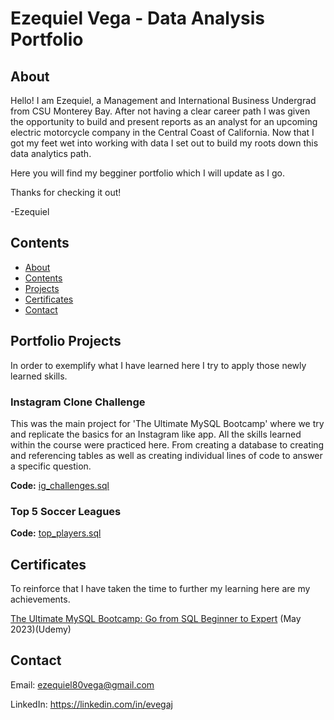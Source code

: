 # Ezequiel Vega - Data Analysis Portfolio

## About

Hello! I am Ezequiel, a Management and International Business Undergrad from CSU Monterey Bay. After not having a clear career path I was given the opportunity to build and present reports as an analyst for an upcoming electric motorcycle company in the Central Coast of California.
Now that I got my feet wet into working with data I set out to build my roots down this data analytics path. 

Here you will find my begginer portfolio which I will update as I go.

Thanks for checking it out!

-Ezequiel 

## Contents
- [About](#about)
- [Contents](#contents)
- [Projects](#projects)
- [Certificates](#certificates)
- [Contact](#contact)

## Portfolio Projects
In order to exemplify what I have learned here I try to apply those newly learned skills.

### Instagram Clone Challenge

This was the main project for 'The Ultimate MySQL Bootcamp' where we try and replicate the basics for an Instagram like app. All the skills learned within the course were practiced here. From creating a database to creating and referencing tables as well as creating individual lines of code to answer a specific question. 

**Code:** [ig_challenges.sql](https://github.com/EZ80VEGA/EZ80VEGA/blob/412ea5894fc937fef53b414e7a6792d1419cc9ef/ig_challenges%20.sql)

### Top 5 Soccer Leagues

**Code:** [top_players.sql]()
## Certificates
To reinforce that I have taken the time to further my learning here are my achievements.

[The Ultimate MySQL Bootcamp: Go from SQL Beginner to Expert](https://github.com/EZ80VEGA/data_analysis_portfolio/files/11741473/MySQLCertificate1.pdf) (May 2023)(Udemy)

## Contact
Email: ezequiel80vega@gmail.com

LinkedIn: https://linkedin.com/in/evegaj
